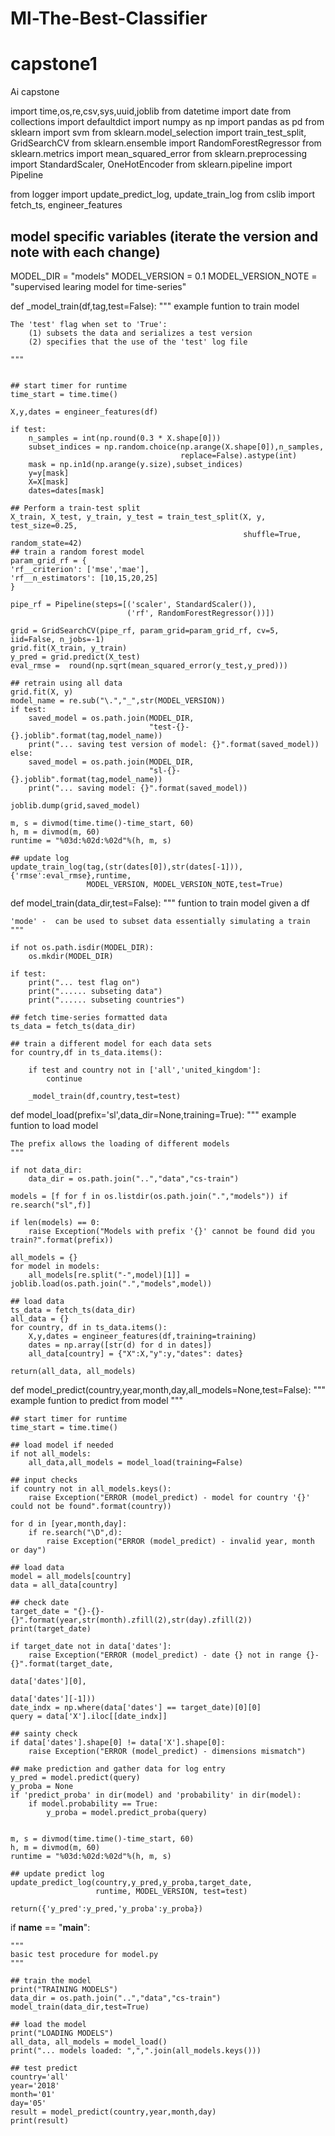 # Ml-The-Best-Classifier

# capstone1
Ai capstone

import time,os,re,csv,sys,uuid,joblib
from datetime import date
from collections import defaultdict
import numpy as np
import pandas as pd
from sklearn import svm
from sklearn.model_selection import train_test_split, GridSearchCV
from sklearn.ensemble import RandomForestRegressor
from sklearn.metrics import mean_squared_error
from sklearn.preprocessing import StandardScaler, OneHotEncoder
from sklearn.pipeline import Pipeline

from logger import update_predict_log, update_train_log
from cslib import fetch_ts, engineer_features

## model specific variables (iterate the version and note with each change)
MODEL_DIR = "models"
MODEL_VERSION = 0.1
MODEL_VERSION_NOTE = "supervised learing model for time-series"

def _model_train(df,tag,test=False):
    """
    example funtion to train model
    
    The 'test' flag when set to 'True':
        (1) subsets the data and serializes a test version
        (2) specifies that the use of the 'test' log file 

    """


    ## start timer for runtime
    time_start = time.time()
    
    X,y,dates = engineer_features(df)

    if test:
        n_samples = int(np.round(0.3 * X.shape[0]))
        subset_indices = np.random.choice(np.arange(X.shape[0]),n_samples,
                                          replace=False).astype(int)
        mask = np.in1d(np.arange(y.size),subset_indices)
        y=y[mask]
        X=X[mask]
        dates=dates[mask]
        
    ## Perform a train-test split
    X_train, X_test, y_train, y_test = train_test_split(X, y, test_size=0.25,
                                                        shuffle=True, random_state=42)
    ## train a random forest model
    param_grid_rf = {
    'rf__criterion': ['mse','mae'],
    'rf__n_estimators': [10,15,20,25]
    }

    pipe_rf = Pipeline(steps=[('scaler', StandardScaler()),
                              ('rf', RandomForestRegressor())])
    
    grid = GridSearchCV(pipe_rf, param_grid=param_grid_rf, cv=5, iid=False, n_jobs=-1)
    grid.fit(X_train, y_train)
    y_pred = grid.predict(X_test)
    eval_rmse =  round(np.sqrt(mean_squared_error(y_test,y_pred)))
    
    ## retrain using all data
    grid.fit(X, y)
    model_name = re.sub("\.","_",str(MODEL_VERSION))
    if test:
        saved_model = os.path.join(MODEL_DIR,
                                   "test-{}-{}.joblib".format(tag,model_name))
        print("... saving test version of model: {}".format(saved_model))
    else:
        saved_model = os.path.join(MODEL_DIR,
                                   "sl-{}-{}.joblib".format(tag,model_name))
        print("... saving model: {}".format(saved_model))
        
    joblib.dump(grid,saved_model)

    m, s = divmod(time.time()-time_start, 60)
    h, m = divmod(m, 60)
    runtime = "%03d:%02d:%02d"%(h, m, s)

    ## update log
    update_train_log(tag,(str(dates[0]),str(dates[-1])),{'rmse':eval_rmse},runtime,
                     MODEL_VERSION, MODEL_VERSION_NOTE,test=True)
  

def model_train(data_dir,test=False):
    """
    funtion to train model given a df
    
    'mode' -  can be used to subset data essentially simulating a train
    """
    
    if not os.path.isdir(MODEL_DIR):
        os.mkdir(MODEL_DIR)

    if test:
        print("... test flag on")
        print("...... subseting data")
        print("...... subseting countries")
        
    ## fetch time-series formatted data
    ts_data = fetch_ts(data_dir)

    ## train a different model for each data sets
    for country,df in ts_data.items():
        
        if test and country not in ['all','united_kingdom']:
            continue
        
        _model_train(df,country,test=test)
    
def model_load(prefix='sl',data_dir=None,training=True):
    """
    example funtion to load model
    
    The prefix allows the loading of different models
    """

    if not data_dir:
        data_dir = os.path.join("..","data","cs-train")
    
    models = [f for f in os.listdir(os.path.join(".","models")) if re.search("sl",f)]

    if len(models) == 0:
        raise Exception("Models with prefix '{}' cannot be found did you train?".format(prefix))

    all_models = {}
    for model in models:
        all_models[re.split("-",model)[1]] = joblib.load(os.path.join(".","models",model))

    ## load data
    ts_data = fetch_ts(data_dir)
    all_data = {}
    for country, df in ts_data.items():
        X,y,dates = engineer_features(df,training=training)
        dates = np.array([str(d) for d in dates])
        all_data[country] = {"X":X,"y":y,"dates": dates}
        
    return(all_data, all_models)

def model_predict(country,year,month,day,all_models=None,test=False):
    """
    example funtion to predict from model
    """

    ## start timer for runtime
    time_start = time.time()

    ## load model if needed
    if not all_models:
        all_data,all_models = model_load(training=False)
    
    ## input checks
    if country not in all_models.keys():
        raise Exception("ERROR (model_predict) - model for country '{}' could not be found".format(country))

    for d in [year,month,day]:
        if re.search("\D",d):
            raise Exception("ERROR (model_predict) - invalid year, month or day")
    
    ## load data
    model = all_models[country]
    data = all_data[country]

    ## check date
    target_date = "{}-{}-{}".format(year,str(month).zfill(2),str(day).zfill(2))
    print(target_date)

    if target_date not in data['dates']:
        raise Exception("ERROR (model_predict) - date {} not in range {}-{}".format(target_date,
                                                                                    data['dates'][0],
                                                                                    data['dates'][-1]))
    date_indx = np.where(data['dates'] == target_date)[0][0]
    query = data['X'].iloc[[date_indx]]
    
    ## sainty check
    if data['dates'].shape[0] != data['X'].shape[0]:
        raise Exception("ERROR (model_predict) - dimensions mismatch")

    ## make prediction and gather data for log entry
    y_pred = model.predict(query)
    y_proba = None
    if 'predict_proba' in dir(model) and 'probability' in dir(model):
        if model.probability == True:
            y_proba = model.predict_proba(query)


    m, s = divmod(time.time()-time_start, 60)
    h, m = divmod(m, 60)
    runtime = "%03d:%02d:%02d"%(h, m, s)

    ## update predict log
    update_predict_log(country,y_pred,y_proba,target_date,
                       runtime, MODEL_VERSION, test=test)
    
    return({'y_pred':y_pred,'y_proba':y_proba})

if __name__ == "__main__":

    """
    basic test procedure for model.py
    """

    ## train the model
    print("TRAINING MODELS")
    data_dir = os.path.join("..","data","cs-train")
    model_train(data_dir,test=True)

    ## load the model
    print("LOADING MODELS")
    all_data, all_models = model_load()
    print("... models loaded: ",",".join(all_models.keys()))

    ## test predict
    country='all'
    year='2018'
    month='01'
    day='05'
    result = model_predict(country,year,month,day)
    print(result)

